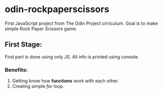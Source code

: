 # odin-rockpaperscissors

First JavaScript project from The Odin Project cirriculum.
Goal is to make simple Rock Paper Scissors game.

## First Stage:

First part is done using only JS. All info is printed using console.

### Benefits:
1. Getting know how **functions** work with each other.
2. Creating simple *for* loop.